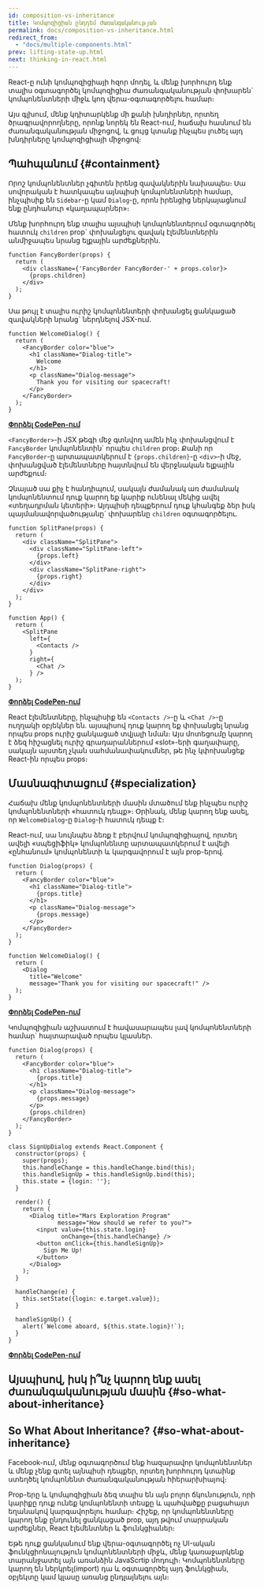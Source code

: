 ```yaml
---
id: composition-vs-inheritance
title: Կոմպոզիցիան ընդդեմ Ժառանգականության
permalink: docs/composition-vs-inheritance.html
redirect_from:
  - "docs/multiple-components.html"
prev: lifting-state-up.html
next: thinking-in-react.html
---
```


React-ը ունի կոմպոզիցիայի հզոր մոդել, և մենք խորհուրդ ենք տալիս օգտագործել կոմպոզիցիա ժառանգականության փոխարեն\` կոմպոնենտների միջև կոդ վերա-օգտագործելու համար։

Այս գլխում, մենք կդիտարկենք մի քանի խնդիրներ, որտեղ ծրագրավորողները, որոնք նորեկ են React-ում, հաճախ հասնում են ժառանգականության միջոցով, և ցույց կտանք ինչպես լուծել այդ խնդիրները կոմպոզիցիայի միջոցով։

## Պահպանում {#containment}

Որոշ կոմպոնենտներ չգիտեն իրենց զավակներին նախապես։ Սա սովորական է հատկապես այնպիսի կոմպոնենտների համար, ինչպիսիք են `Sidebar`-ը կամ `Dialog`-ը, որոն իրենցից ներկայացնում ենք ընդհանուր «կաղապարներ»։

Մենք խորհուրդ ենք տալիս այսպիսի կոմպոնենտերում օգտագործել հատուկ `children` prop\` փոխանցելու զավակ էլեմենտներին անմիջապես նրանց ելքային արժեքներին.

```js{4}
function FancyBorder(props) {
  return (
    <div className={'FancyBorder FancyBorder-' + props.color}>
      {props.children}
    </div>
  );
}
```

Սա թույլ է տալիս ուրիշ կոմպոնենտերի փոխանցել ցանկացած զավակների նրանց\` ներդնելով JSX-ում.

```js{4-9}
function WelcomeDialog() {
  return (
    <FancyBorder color="blue">
      <h1 className="Dialog-title">
        Welcome
      </h1>
      <p className="Dialog-message">
        Thank you for visiting our spacecraft!
      </p>
    </FancyBorder>
  );
}
```

[**Փորձել CodePen-ում**](https://codepen.io/gaearon/pen/ozqNOV?editors=0010)

`<FancyBorder>`-ի JSX թեգի մեջ գտնվող ամեն ինչ փոխանցվում է `FancyBorder` կոմպոնենտին\` որպես `children` prop։ Քանի որ `FancyBorder`-ը արտապատկերում է `{props.children}`-ը `<div>`-ի մեջ, փոխանցված էլեմենտները հայտնվում են վերջնական ելքային արժեքում։

Չնայած սա քիչ է հանդիպում, սակայն ժամանակ առ ժամանակ կոմպոնենտում դուք կարող եք կարիք ունենալ մեկից ավել «տեղադրման կետերի»։ Այդպիսի դեպքերում դուք կհանգեք ձեր իսկ պայմանավորվածությանը\` փոխարենը `children` օգտագործելու.

```js{5,8,18,21}
function SplitPane(props) {
  return (
    <div className="SplitPane">
      <div className="SplitPane-left">
        {props.left}
      </div>
      <div className="SplitPane-right">
        {props.right}
      </div>
    </div>
  );
}

function App() {
  return (
    <SplitPane
      left={
        <Contacts />
      }
      right={
        <Chat />
      } />
  );
}
```

[**Փորձել CodePen-ում**](https://codepen.io/gaearon/pen/gwZOJp?editors=0010)

React էլեմենտները, ինչպիսիք են `<Contacts />`-ը և `<Chat />`-ը ուղղակի օբյեկներ են. այսպիսով դուք կարող եք փոխանցել նրանց որպես props ուրիշ ցանկացած տվյալի նման։ Այս մոտեցումը կարող է ձեզ հիշացնել ուրիշ գրադարաններում «slot»-երի գաղափարը, սակայն այստեղ չկան սահմանափակումներ, թե ինչ կփոխանցեք React-ին որպես props։

## Մասնագիտացում {#specialization}

Հաճախ մենք կոմպոնենտների մասին մտածում ենք ինչպես ուրիշ կոմպոնենտների «հատուկ դեպք»։ Օրինակ, մենք կարող ենք ասել, որ `WelcomeDialog`-ը `Dialog`-ի հատուկ դեպք է։

React-ում, սա նույնպես ձեռք է բերվում կոմպոզիցիայով, որտեղ ավելի «սպեցիֆիկ» կոմպոնենտը արտապատկերում է ավելի «ընհանում» կոմպոնենտի և կարգավորում է այն prop-երով.

```js{5,8,16-18}
function Dialog(props) {
  return (
    <FancyBorder color="blue">
      <h1 className="Dialog-title">
        {props.title}
      </h1>
      <p className="Dialog-message">
        {props.message}
      </p>
    </FancyBorder>
  );
}

function WelcomeDialog() {
  return (
    <Dialog
      title="Welcome"
      message="Thank you for visiting our spacecraft!" />
  );
}
```

[**Փորձել CodePen-ում**](https://codepen.io/gaearon/pen/kkEaOZ?editors=0010)

Կոմպոզիցիան աշխատում է հավասարապես լավ կոմպոնենտների համար\` հայտարաված որպես կլասներ.

```js{10,27-31}
function Dialog(props) {
  return (
    <FancyBorder color="blue">
      <h1 className="Dialog-title">
        {props.title}
      </h1>
      <p className="Dialog-message">
        {props.message}
      </p>
      {props.children}
    </FancyBorder>
  );
}

class SignUpDialog extends React.Component {
  constructor(props) {
    super(props);
    this.handleChange = this.handleChange.bind(this);
    this.handleSignUp = this.handleSignUp.bind(this);
    this.state = {login: ''};
  }

  render() {
    return (
      <Dialog title="Mars Exploration Program"
              message="How should we refer to you?">
        <input value={this.state.login}
               onChange={this.handleChange} />
        <button onClick={this.handleSignUp}>
          Sign Me Up!
        </button>
      </Dialog>
    );
  }

  handleChange(e) {
    this.setState({login: e.target.value});
  }

  handleSignUp() {
    alert(`Welcome aboard, ${this.state.login}!`);
  }
}
```

[**Փորձել CodePen-ում**](https://codepen.io/gaearon/pen/gwZbYa?editors=0010)

## Այսպիսով, իսկ ի՞նչ կարող ենք ասել ժառանգականության մասին {#so-what-about-inheritance}
## So What About Inheritance? {#so-what-about-inheritance}

Facebook-ում, մենք օգտագործում ենք հազարավոր կոմպոնենտներ և մենք չենք գտել այնպիսի դեպքեր, որտեղ խորհուրդ կտաինք ստեղծել կոմպոնենտ ժառանգականության հիերարխիայով։

Prop-երը և կոմպոզիցիան ձեզ տալիս են այն բոլոր ճկունություն, որի կարիքը դուք ունեք կոմպոնենտի տեսքը և պահվածքը բացահայտ եղանակով կարգավորելու համար։ Հիշեք, որ կոմպոնենտները կարող ենք ընդունել ցանկացած prop, այդ թվում տարրական արժեքներ, React էլեմենտներ և ֆունկցիաներ։

Եթե դուք ցանկանում ենք վերա-օգտագործել ոչ UI-ական ֆունկցիոնալություն կոմպոնենտների միջև, մենք կառաջարկենք տարանջատել այն առանձին JavaScrtip մոդուլի։ Կոմպոնենտները կարող են ներկրել(import) դա և օգտագործել այդ ֆունկցիան, օբյեկտը կամ կլասը առանց ընդլայնելու այն։
